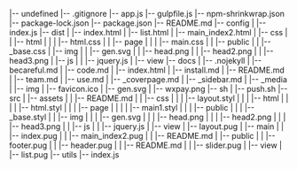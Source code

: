 |-- undefined
    |-- .gitignore
    |-- app.js
    |-- gulpfile.js
    |-- npm-shrinkwrap.json
    |-- package-lock.json
    |-- package.json
    |-- README.md
    |-- config
    |   |-- index.js
    |-- dist
    |   |-- index.html
    |   |-- list.html
    |   |-- main_index2.html
    |   |-- css
    |   |   |-- html
    |   |   |   |-- html.css
    |   |   |-- page
    |   |   |   |-- main.css
    |   |   |-- public
    |   |       |-- _base.css
    |   |-- img
    |   |   |-- gen.svg
    |   |   |-- head.png
    |   |   |-- head2.png
    |   |   |-- head3.png
    |   |-- js
    |   |   |-- jquery.js
    |   |-- view
    |-- docs
    |   |-- .nojekyll
    |   |-- becareful.md
    |   |-- code.md
    |   |-- index.html
    |   |-- install.md
    |   |-- README.md
    |   |-- team.md
    |   |-- use.md
    |   |-- _coverpage.md
    |   |-- _sidebar.md
    |   |-- _media
    |       |-- img
    |           |-- favicon.ico
    |           |-- gen.svg
    |           |-- wxpay.png
    |-- sh
    |   |-- push.sh
    |-- src
    |   |-- assets
    |   |   |-- README.md
    |   |   |-- css
    |   |   |   |-- layout.styl
    |   |   |   |-- html
    |   |   |   |   |-- html.styl
    |   |   |   |-- page
    |   |   |   |   |-- main1.styl
    |   |   |   |-- public
    |   |   |       |-- _base.styl
    |   |   |-- img
    |   |   |   |-- gen.svg
    |   |   |   |-- head.png
    |   |   |   |-- head2.png
    |   |   |   |-- head3.png
    |   |   |-- js
    |   |       |-- jquery.js
    |   |-- view
    |       |-- layout.pug
    |       |-- main
    |       |   |-- index.pug
    |       |   |-- main_index2.pug
    |       |   |-- README.md
    |       |-- public
    |       |   |-- footer.pug
    |       |   |-- header.pug
    |       |   |-- README.md
    |       |   |-- slider.pug
    |       |-- view
    |           |-- list.pug
    |-- utils
        |-- index.js
